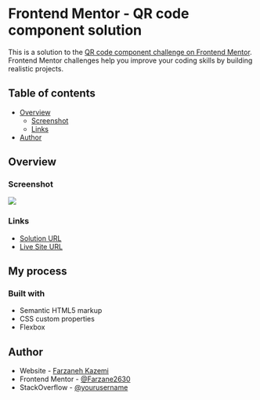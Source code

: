 # Frontend Mentor - QR code component solution

This is a solution to the [QR code component challenge on Frontend Mentor](https://www.frontendmentor.io/challenges/qr-code-component-iux_sIO_H). Frontend Mentor challenges help you improve your coding skills by building realistic projects. 

## Table of contents

- [Overview](#overview)
  - [Screenshot](#screenshot)
  - [Links](#links)
- [Author](#author)

## Overview

### Screenshot

![](./screenshot.jpg)

### Links

- [Solution URL](https://www.frontendmentor.io/solutions/qr-code-component-0_RFDTLyjc)
- [Live Site URL](https://frontend-mentor-projects-qr-code-co.vercel.app/)

## My process

### Built with

- Semantic HTML5 markup
- CSS custom properties
- Flexbox

## Author

- Website - [Farzaneh Kazemi](https://verdant-bienenstitch-220a6d.netlify.app/)
- Frontend Mentor - [@Farzane2630](https://www.frontendmentor.io/profile/Farzane2630)
- StackOverflow - [@yourusername](https://stackoverflow.com/users/19888516/farzane-kazemi)
